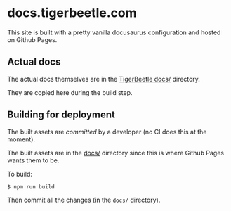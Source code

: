 # docs.tigerbeetle.com

This site is built with a pretty vanilla docusaurus configuration and
hosted on Github Pages.

## Actual docs

The actual docs themselves are in the [TigerBeetle
docs/](https://github.com/tigerbeetledb/tigerbeetle/tree/main/docs)
directory.

They are copied here during the build step.

## Building for deployment

The built assets are *committed* by a developer (no CI does this at the
moment).

The built assets are in the [docs/](./docs/) directory since this is
where Github Pages wants them to be.

To build:

```bash
$ npm run build
```

Then commit all the changes (in the `docs/` directory).
